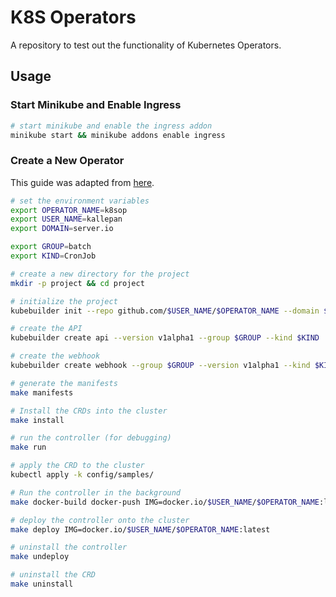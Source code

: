 # K8S Operators

A repository to test out the functionality of Kubernetes Operators.

## Usage

### Start Minikube and Enable Ingress

```bash
# start minikube and enable the ingress addon
minikube start && minikube addons enable ingress
```

### Create a New Operator

This guide was adapted from [here](https://book.kubebuilder.io/quick-start.html#create-a-project).

```bash
# set the environment variables
export OPERATOR_NAME=k8sop
export USER_NAME=kallepan
export DOMAIN=server.io 

export GROUP=batch
export KIND=CronJob

# create a new directory for the project
mkdir -p project && cd project

# initialize the project
kubebuilder init --repo github.com/$USER_NAME/$OPERATOR_NAME --domain $DOMAIN --owner $USER_NAME --project-name $OPERATOR_NAME

# create the API
kubebuilder create api --version v1alpha1 --group $GROUP --kind $KIND

# create the webhook
kubebuilder create webhook --group $GROUP --version v1alpha1 --kind $KIND --defaulting --programmatic-validation

# generate the manifests
make manifests

# Install the CRDs into the cluster
make install

# run the controller (for debugging)
make run

# apply the CRD to the cluster
kubectl apply -k config/samples/

# Run the controller in the background
make docker-build docker-push IMG=docker.io/$USER_NAME/$OPERATOR_NAME:latest

# deploy the controller onto the cluster
make deploy IMG=docker.io/$USER_NAME/$OPERATOR_NAME:latest

# uninstall the controller
make undeploy

# uninstall the CRD
make uninstall
```